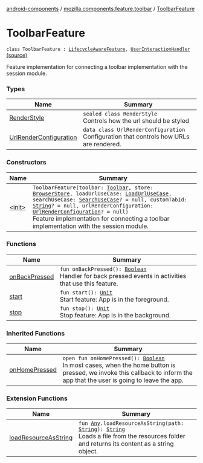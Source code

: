[android-components](../../index.md) / [mozilla.components.feature.toolbar](../index.md) / [ToolbarFeature](./index.md)

# ToolbarFeature

`class ToolbarFeature : `[`LifecycleAwareFeature`](../../mozilla.components.support.base.feature/-lifecycle-aware-feature/index.md)`, `[`UserInteractionHandler`](../../mozilla.components.support.base.feature/-user-interaction-handler/index.md) [(source)](https://github.com/mozilla-mobile/android-components/blob/master/components/feature/toolbar/src/main/java/mozilla/components/feature/toolbar/ToolbarFeature.kt#L24)

Feature implementation for connecting a toolbar implementation with the session module.

### Types

| Name | Summary |
|---|---|
| [RenderStyle](-render-style/index.md) | `sealed class RenderStyle`<br>Controls how the url should be styled |
| [UrlRenderConfiguration](-url-render-configuration/index.md) | `data class UrlRenderConfiguration`<br>Configuration that controls how URLs are rendered. |

### Constructors

| Name | Summary |
|---|---|
| [&lt;init&gt;](-init-.md) | `ToolbarFeature(toolbar: `[`Toolbar`](../../mozilla.components.concept.toolbar/-toolbar/index.md)`, store: `[`BrowserStore`](../../mozilla.components.browser.state.store/-browser-store/index.md)`, loadUrlUseCase: `[`LoadUrlUseCase`](../../mozilla.components.feature.session/-session-use-cases/-load-url-use-case/index.md)`, searchUseCase: `[`SearchUseCase`](../-search-use-case.md)`? = null, customTabId: `[`String`](https://kotlinlang.org/api/latest/jvm/stdlib/kotlin/-string/index.html)`? = null, urlRenderConfiguration: `[`UrlRenderConfiguration`](-url-render-configuration/index.md)`? = null)`<br>Feature implementation for connecting a toolbar implementation with the session module. |

### Functions

| Name | Summary |
|---|---|
| [onBackPressed](on-back-pressed.md) | `fun onBackPressed(): `[`Boolean`](https://kotlinlang.org/api/latest/jvm/stdlib/kotlin/-boolean/index.html)<br>Handler for back pressed events in activities that use this feature. |
| [start](start.md) | `fun start(): `[`Unit`](https://kotlinlang.org/api/latest/jvm/stdlib/kotlin/-unit/index.html)<br>Start feature: App is in the foreground. |
| [stop](stop.md) | `fun stop(): `[`Unit`](https://kotlinlang.org/api/latest/jvm/stdlib/kotlin/-unit/index.html)<br>Stop feature: App is in the background. |

### Inherited Functions

| Name | Summary |
|---|---|
| [onHomePressed](../../mozilla.components.support.base.feature/-user-interaction-handler/on-home-pressed.md) | `open fun onHomePressed(): `[`Boolean`](https://kotlinlang.org/api/latest/jvm/stdlib/kotlin/-boolean/index.html)<br>In most cases, when the home button is pressed, we invoke this callback to inform the app that the user is going to leave the app. |

### Extension Functions

| Name | Summary |
|---|---|
| [loadResourceAsString](../../mozilla.components.support.test.file/kotlin.-any/load-resource-as-string.md) | `fun `[`Any`](https://kotlinlang.org/api/latest/jvm/stdlib/kotlin/-any/index.html)`.loadResourceAsString(path: `[`String`](https://kotlinlang.org/api/latest/jvm/stdlib/kotlin/-string/index.html)`): `[`String`](https://kotlinlang.org/api/latest/jvm/stdlib/kotlin/-string/index.html)<br>Loads a file from the resources folder and returns its content as a string object. |
